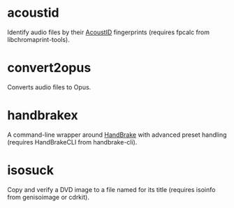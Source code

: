 # acoustid
Identify audio files by their [AcoustID](https://acoustid.org/) fingerprints (requires fpcalc from libchromaprint-tools).

# convert2opus
Converts audio files to Opus.

# handbrakex
A command-line wrapper around [HandBrake](https://github.com/HandBrake/HandBrake) with advanced preset handling (requires HandBrakeCLI from handbrake-cli).

# isosuck
Copy and verify a DVD image to a file named for its title (requires isoinfo from genisoimage or cdrkit).
